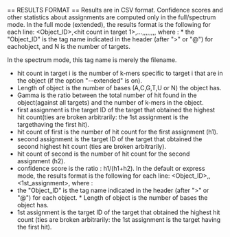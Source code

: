 == RESULTS FORMAT ==
Results are in CSV format. 
Confidence scores and other statistics about assignments are computed only in the full/spectrum mode. 
In the full mode (extended), the results format is the following for each line: 
<Object_ID>,<hit count in target 1>,...,<hit count in target N>,<Length of object>,<Gamma>,<first assignment>,<hit count of first>,<second assignment>,<hit count of second>,<confidence score> where : * the "Object_ID" is the tag name indicated in the header (after ">" or "@") for eachobject, and N is the number of targets.
			 
In the spectrum mode, this tag name is merely the filename. 
* hit count in target i is the number of k-mers specific to target i that are in the object (if the option "--extended" is on). 
* Length of object is the number of bases (A,C,G,T,U or N) the object has. 
* Gamma is the ratio between the total number of hit found in the object(against all targets) and the number of k-mers in the object. 
* first assignment is the target ID of the target that obtained the highest hit count(ties are broken arbitrarily: the 1st assignment is the targethaving the first hit). 
* hit count of first is the number of hit count for the first assignment (h1). 
* second assignment is the target ID of the target that obtained the second highest hit count (ties are broken arbitrarily). 
* hit count of second is the number of hit count for the second assignment (h2). 
* confidence score is the ratio : h1/(h1+h2). In the default or express mode, the results format is the following for each line: <Object_ID>,<Length of object>,<1st_assignment>, where : 
* the "Object_ID" is the tag name indicated in the header (after ">" or "@") for each object. * Length of object is the number of bases the object has. 
* 1st assignment is the target ID of the target that obtained the highest hit count (ties are broken arbitrarily: the 1st assignment is the target having the first hit).

